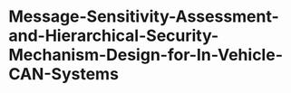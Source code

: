 # Message-Sensitivity-Assessment-and-Hierarchical-Security-Mechanism-Design-for-In-Vehicle-CAN-Systems
